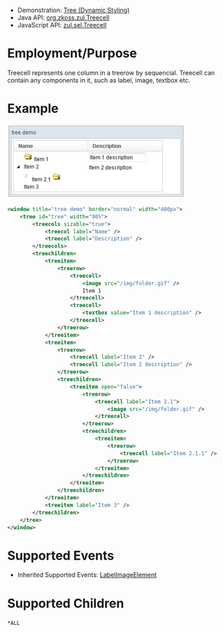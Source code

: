 
- Demonstration: [Tree (Dynamic Styling)](http://www.zkoss.org/zkdemo/tree/dynamic_styling)
- Java API: [org.zkoss.zul.Treecell](https://www.zkoss.org/javadoc/latest/zk/org/zkoss/zul/Treecell.html)
- JavaScript API: [zul.sel.Treecell](https://www.zkoss.org/javadoc/latest/jsdoc/classes/zul.sel.Treecell.html)


# Employment/Purpose

Treecell represents one column in a treerow by sequencial. Treecell can
contain any components in it, such as label, image, textbox etc.

# Example

![](/zk_component_ref/images/ZKComRef_Treeitem.png)

```xml
<window title="tree demo" border="normal" width="400px">
    <tree id="tree" width="90%">
        <treecols sizable="true">
            <treecol label="Name" />
            <treecol label="Description" />
        </treecols>
        <treechildren>
            <treeitem>
                <treerow>
                    <treecell>
                        <image src="/img/folder.gif" />
                        Item 1
                    </treecell>
                    <treecell>
                        <textbox value="Item 1 description" />
                    </treecell>
                </treerow>
            </treeitem>
            <treeitem>
                <treerow>
                    <treecell label="Item 2" />
                    <treecell label="Item 2 description" />
                </treerow>
                <treechildren>
                    <treeitem open="false">
                        <treerow>
                            <treecell label="Item 2.1">
                                <image src="/img/folder.gif" />
                            </treecell>
                        </treerow>
                        <treechildren>
                            <treeitem>
                                <treerow>
                                    <treecell label="Item 2.1.1" />
                                </treerow>
                            </treeitem>
                        </treechildren>
                    </treeitem>
                </treechildren>
            </treeitem>
            <treeitem label="Item 3" />
        </treechildren>
    </tree>
</window>
```

# Supported Events

- Inherited Supported Events: [ LabelImageElement]({{site.baseurl}}/zk_component_ref/labelimageelement#Supported_Events)

# Supported Children

`*ALL`
